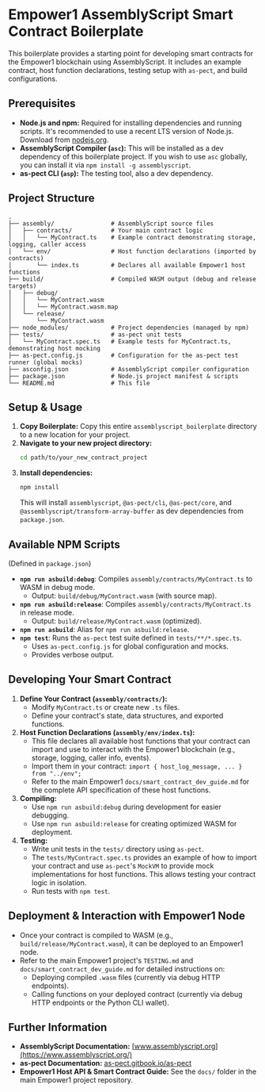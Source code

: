 # Empower1 AssemblyScript Smart Contract Boilerplate

This boilerplate provides a starting point for developing smart contracts for the Empower1 blockchain using AssemblyScript. It includes an example contract, host function declarations, testing setup with `as-pect`, and build configurations.

## Prerequisites

*   **Node.js and npm:** Required for installing dependencies and running scripts. It's recommended to use a recent LTS version of Node.js. Download from [nodejs.org](https://nodejs.org/).
*   **AssemblyScript Compiler (`asc`):** This will be installed as a dev dependency of this boilerplate project. If you wish to use `asc` globally, you can install it via `npm install -g assemblyscript`.
*   **as-pect CLI (`asp`):** The testing tool, also a dev dependency.

## Project Structure

```
.
├── assembly/                # AssemblyScript source files
│   ├── contracts/           # Your main contract logic
│   │   └── MyContract.ts    # Example contract demonstrating storage, logging, caller access
│   └── env/                 # Host function declarations (imported by contracts)
│       └── index.ts         # Declares all available Empower1 host functions
├── build/                   # Compiled WASM output (debug and release targets)
│   ├── debug/
│   │   └── MyContract.wasm
│   │   └── MyContract.wasm.map
│   └── release/
│       └── MyContract.wasm
├── node_modules/            # Project dependencies (managed by npm)
├── tests/                   # as-pect unit tests
│   └── MyContract.spec.ts   # Example tests for MyContract.ts, demonstrating host mocking
├── as-pect.config.js        # Configuration for the as-pect test runner (global mocks)
├── asconfig.json            # AssemblyScript compiler configuration
├── package.json             # Node.js project manifest & scripts
└── README.md                # This file
```

## Setup & Usage

1.  **Copy Boilerplate:** Copy this entire `assemblyscript_boilerplate` directory to a new location for your project.
2.  **Navigate to your new project directory:**
    ```bash
    cd path/to/your_new_contract_project
    ```
3.  **Install dependencies:**
    ```bash
    npm install
    ```
    This will install `assemblyscript`, `@as-pect/cli`, `@as-pect/core`, and `@assemblyscript/transform-array-buffer` as dev dependencies from `package.json`.

## Available NPM Scripts

(Defined in `package.json`)

*   **`npm run asbuild:debug`**: Compiles `assembly/contracts/MyContract.ts` to WASM in debug mode.
    *   Output: `build/debug/MyContract.wasm` (with source map).
*   **`npm run asbuild:release`**: Compiles `assembly/contracts/MyContract.ts` in release mode.
    *   Output: `build/release/MyContract.wasm` (optimized).
*   **`npm run asbuild`**: Alias for `npm run asbuild:release`.
*   **`npm test`**: Runs the `as-pect` test suite defined in `tests/**/*.spec.ts`.
    *   Uses `as-pect.config.js` for global configuration and mocks.
    *   Provides verbose output.

## Developing Your Smart Contract

1.  **Define Your Contract (`assembly/contracts/`):**
    *   Modify `MyContract.ts` or create new `.ts` files.
    *   Define your contract's state, data structures, and exported functions.
2.  **Host Function Declarations (`assembly/env/index.ts`):**
    *   This file declares all available host functions that your contract can import and use to interact with the Empower1 blockchain (e.g., storage, logging, caller info, events).
    *   Import them in your contract: `import { host_log_message, ... } from "../env";`
    *   Refer to the main Empower1 `docs/smart_contract_dev_guide.md` for the complete API specification of these host functions.
3.  **Compiling:**
    *   Use `npm run asbuild:debug` during development for easier debugging.
    *   Use `npm run asbuild:release` for creating optimized WASM for deployment.
4.  **Testing:**
    *   Write unit tests in the `tests/` directory using `as-pect`.
    *   The `tests/MyContract.spec.ts` provides an example of how to import your contract and use `as-pect`'s `MockVM` to provide mock implementations for host functions. This allows testing your contract logic in isolation.
    *   Run tests with `npm test`.

## Deployment & Interaction with Empower1 Node

*   Once your contract is compiled to WASM (e.g., `build/release/MyContract.wasm`), it can be deployed to an Empower1 node.
*   Refer to the main Empower1 project's `TESTING.md` and `docs/smart_contract_dev_guide.md` for detailed instructions on:
    *   Deploying compiled `.wasm` files (currently via debug HTTP endpoints).
    *   Calling functions on your deployed contract (currently via debug HTTP endpoints or the Python CLI wallet).

## Further Information

*   **AssemblyScript Documentation:** [www.assemblyscript.org](https://www.assemblyscript.org/)
*   **as-pect Documentation:** [as-pect.gitbook.io/as-pect](https://as-pect.gitbook.io/as-pect/)
*   **Empower1 Host API & Smart Contract Guide:** See the `docs/` folder in the main Empower1 project repository.
```
